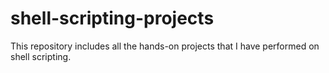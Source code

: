 # shell-scripting-projects

This repository includes all the hands-on projects that I have performed on shell scripting. 
